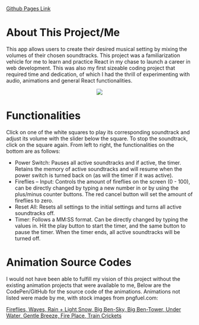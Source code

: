 <a href="https://edw-zhao.github.io/ambient-sound-mixer/">Github Pages Link</a>

# About This Project/Me

This app allows users to create their desired musical setting by
mixing the volumes of their chosen soundtracks. This project was a
familiarization vehicle for me to learn and practice React in my
chase to launch a career in web development. This was also my
first sizeable coding project that required time and dedication,
of which I had the thrill of experimenting with audio, animations
and general React functionalities.

<p align="center">
  <img src="./preview.gif" />
</p>

# Functionalities

  Click on one of the white squares to play its corresponding
  soundtrack and adjust its volume with the slider below the square.
  To stop the soundtrack, click on the square again. From left to
  right, the functionalities on the bottom are as follows:
  <ul className="functionalities-list">
    <li>
     Power Switch: Pauses all active soundtracks and if active, the
     timer. Retains the memory of active soundtracks and will resume
     when the power switch is turned back on (as will the timer if it
     was active).
    </li>
    <li>
     Fireflies – Input: Controls the amount of fireflies on the
     screen (0 - 100), can be directly changed by typing a new number
     in or by using the plus/minus counter buttons. The red cancel
     button will set the amount of fireflies to zero.
    </li>
    <li>
     Reset All: Resets all settings to the initial settings and turns
     all active soundtracks off.
    </li>
    <li>
     Timer: Follows a MM:SS format. Can be directly changed by typing
     the values in. Hit the play button to start the timer, and the
     same button to pause the timer. When the timer ends, all active
     soundtracks will be turned off.
    </li>
  </ul>

# Animation Source Codes

  I would not have been able to fulfill my vision of this project
  without the existing animation projects that were available to me,
  Below are the CodePen/GitHub for the source code of the
  animations. Animations not listed were made by me, with stock
  images from pngfuel.com:

 <a
                className="anim-refs"
                href="https://codepen.io/mikegolus/pen/Jegvym"
                target="_blank"
                rel="noopener noreferrer"
                color="red"
              >
                Fireflies,
              </a>
              <a
                className="anim-refs"
                href="https://codepen.io/tedmcdo/pen/PqxKXg"
                target="_blank"
                rel="noopener noreferrer"
                color="red"
              >
                Waves,
              </a>
              <a
                className="anim-refs"
                href="https://github.com/moqmar/weather.css?files=1"
                target="_blank"
                rel="noopener noreferrer"
                color="red"
              >
                Rain + Light Snow,
              </a>
              <a
                className="anim-refs"
                href="https://codepen.io/aybukeceylan/pen/OJJzXde"
                target="_blank"
                rel="noopener noreferrer"
                color="red"
              >
                Big Ben-Sky,
              </a>
              <a
                className="anim-refs"
                href="https://codepen.io/shahidshaikhs/pen/ZEbagRq"
                target="_blank"
                rel="noopener noreferrer"
                color="red"
              >
                Big Ben-Tower,
              </a>
              <a
                className="anim-refs"
                href="https://codepen.io/ajerez/pen/EaEEOW"
                target="_blank"
                rel="noopener noreferrer"
                color="red"
              >
                Under Water,
              </a>
              <a
                className="anim-refs"
                href="https://codepen.io/miffili/pen/KrKLdO"
                target="_blank"
                rel="noopener noreferrer"
                color="red"
              >
                Gentle Breeze,
              </a>
              <a
                className="anim-refs"
                href="https://codepen.io/short/pen/gGWbQB"
                target="_blank"
                rel="noopener noreferrer"
                color="red"
              >
                Fire Place,
              </a>
              <a
                className="anim-refs"
                href="https://codepen.io/thelittleblacksmith/pen/jVLdEz"
                target="_blank"
                rel="noopener noreferrer"
                color="red"
              >
                Train
              </a>
              <a
                className="anim-refs"
                href="https://codepen.io/knyttneve/pen/wxOjJP"
                target="_blank"
                rel="noopener noreferrer"
                color="red"
              >
                Crickets
              </a>
